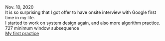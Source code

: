 Nov. 10, 2020<br>
It is so surprising that I got offer to have onsite interview with Google first time in my life. <br>
I started to work on system design again, and also more algorithm practice. 
727 minimum window subsequence <br>
[My first practice]()<br>
